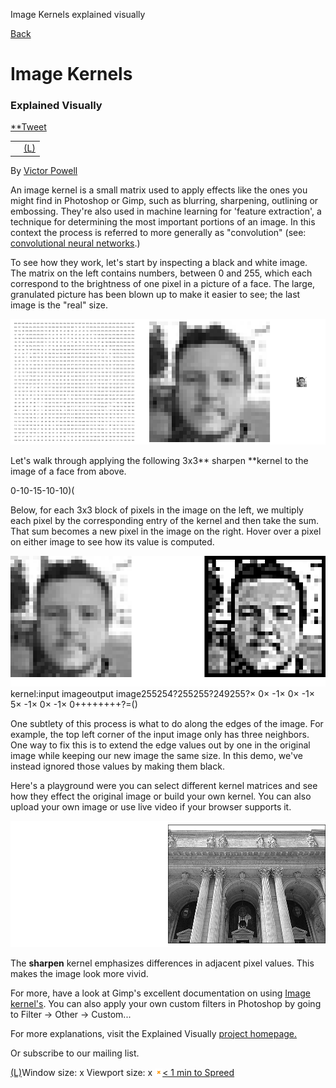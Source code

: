 Image Kernels explained visually

[Back](http://setosa.io/ev/)

# Image Kernels

### Explained Visually

[**Tweet](https://twitter.com/intent/tweet?original_referer=http%3A%2F%2Fsetosa.io%2Fev%2Fimage-kernels%2F&ref_src=twsrc%5Etfw&text=Image%20Kernels%20explained%20visually&tw_p=tweetbutton&url=http%3A%2F%2Fsetosa.io%2Fev%2Fimage-kernels%2F&via=setosaio)

|     |     |
| --- | --- |
|     | [(L)](https://www.facebook.com/sharer/sharer.php?u=http%3A%2F%2Fsetosa.io%2Fev%2Fimage-kernels%2F&display=popup&ref=plugin&src=like&kid_directed_site=0) |

By [Victor Powell](http://twitter.com/vicapow)

An image kernel is a small matrix used to apply effects like the ones you might find in Photoshop or Gimp, such as blurring, sharpening, outlining or embossing. They're also used in machine learning for 'feature extraction', a technique for determining the most important portions of an image. In this context the process is referred to more generally as "convolution" (see: [convolutional neural networks](https://en.wikipedia.org/wiki/Convolutional_neural_network).)

To see how they work, let's start by inspecting a black and white image. The matrix on the left contains numbers, between 0 and 255, which each correspond to the brightness of one pixel in a picture of a face. The large, granulated picture has been blown up to make it easier to see; the last image is the "real" size.

 ![](../_resources/264def638d5392a730f1d16526994839.png)

Let's walk through applying the following 3x3** sharpen **kernel to the image of a face from above.

 0-10-15-10-10)(

Below, for each 3x3 block of pixels in the image on the left, we multiply each pixel by the corresponding entry of the kernel and then take the sum. That sum becomes a new pixel in the image on the right. Hover over a pixel on either image to see how its value is computed.

 ![](../_resources/b00ed64077605ead445964ec77b269fd.png)kernel:input imageoutput image255254?255255?249255?× 0× -1× 0× -1× 5× -1× 0× -1× 0++++++++?=()

One subtlety of this process is what to do along the edges of the image. For example, the top left corner of the input image only has three neighbors. One way to fix this is to extend the edge values out by one in the original image while keeping our new image the same size. In this demo, we've instead ignored those values by making them black.

Here's a playground were you can select different kernel matrices and see how they effect the original image or build your own kernel. You can also upload your own image or use live video if your browser supports it.

 ![](../_resources/fbae9220e89eeda794ca27e332a037d4.png)

The **sharpen** kernel emphasizes differences in adjacent pixel values. This makes the image look more vivid.

For more, have a look at Gimp's excellent documentation on using [Image kernel's](http://docs.gimp.org/en/plug-in-convmatrix.html). You can also apply your own custom filters in Photoshop by going to Filter -> Other -> Custom...

For more explanations, visit the Explained Visually [project homepage.](http://setosa.io/ev/)

Or subscribe to our mailing list.

[(L)](http://setosa.io/ev/image-kernels/#)Window size:  x
Viewport size:  x
![close_icon.png](../_resources/84fc025b2e6ece6f37cfbf5a8c7b496d.png)[< 1 min to Spreed]()